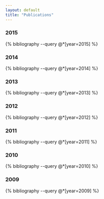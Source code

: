 ```yaml
---
layout: default
title: "Publications"
---
```


### 2015

{% bibliography --query @*[year=2015] %}

### 2014

{% bibliography --query @*[year=2014] %}

### 2013

{% bibliography --query @*[year=2013] %}

### 2012

{% bibliography --query @*[year=2012] %}

### 2011

{% bibliography --query @*[year=2011] %}

### 2010

{% bibliography --query @*[year=2010] %}

### 2009

{% bibliography --query @*[year=2009] %}

